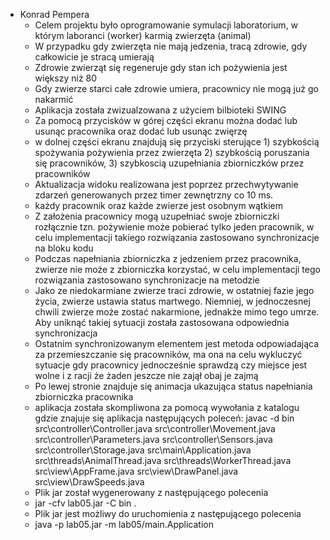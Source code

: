* Konrad Pempera
     * Celem projektu było oprogramowanie symulacji laboratorium, w którym laboranci (worker) karmią zwierzęta (animal)
     * W  przypadku gdy zwierzęta nie mają jedzenia, tracą zdrowie, gdy całkowicie je stracą umierają
     * Zdrowie zwierząt się regeneruje gdy stan ich pożywienia jest większy niż 80
     * Gdy zwierze starci całe zdrowie umiera, pracownicy nie mogą już go nakarmić
     * Aplikacja została zwizualzowana z użyciem bilbioteki SWING
     * Za pomocą przycisków w górej części ekranu można dodać lub usunąc pracownika oraz dodać lub usunąc zwięrzę
     * w dolnej części ekranu znajdują się przyciski sterujące 1) szybkością spożywania pożywienia przez zwierzęta 2) szybkością poruszania się pracowników, 3) szybkoscią uzupełniania zbiorniczków przez pracowników
     * Aktualizacja widoku realizowana jest poprzez przechwytywanie zdarzeń generowanych przez timer zewnętrzny co 10 ms.
     * każdy pracownik oraz każde zwierze jest osobnym wątkiem
     * Z założenia pracownicy mogą uzupełniać swoje zbiorniczki rozłącznie tzn. pożywienie może pobierać tylko jeden pracownik, w celu implementacji takiego rozwiązania zastosowano synchronizacje na bloku kodu
     * Podczas napełniania zbiorniczka z jedzeniem przez pracownika, zwierze nie może z zbiorniczka korzystać, w celu implementacji tego rozwiązania zastosowano synchronizacje na metodzie
     * Jako ze niedokarmiane zwierze traci zdrowie, w ostatniej fazie jego życia, zwierze ustawia status martwego. Niemniej, w jednoczesnej chwili zwierze może zostać nakarmione, jednakże mimo tego umrze. Aby uniknąć takiej sytuacji została zastosowana odpowiednia synchronizacja
     * Ostatnim synchronizowanym elementem jest metoda odpowiadająca za przemieszczanie się pracowników, ma ona na celu wykluczyć sytuacje gdy pracownicy jednocześnie sprawdzą czy miejsce jest wolne i z racji że żaden jeszcze nie zajął obaj je zajmą
     * Po lewej stronie znajduje się animacja ukazująca status napełniania zbiorniczka pracownika
     * aplikacja została skompliwona za pomocą wywołania z katalogu gdzie znajuje się aplikacja następujących poleceń: javac -d bin src\controller\Controller.java src\controller\Movement.java src\controller\Parameters.java src\controller\Sensors.java src\controller\Storage.java src\main\Application.java src\threads\AnimalThread.java src\threads\WorkerThread.java src\view\AppFrame.java src\view\DrawPanel.java src\view\DrawSpeeds.java
     * Plik jar został wygenerowany z następującego polecenia
     * jar -cfv lab05.jar -C bin .
     * Plik jar jest możliwy do uruchomienia z następującego polecenia
     * java -p lab05.jar -m lab05/main.Application
